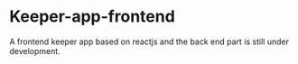 # Keeper-app-frontend
A frontend keeper app based on reactjs and the back end part is still under development.

